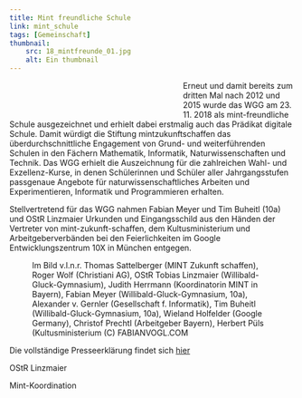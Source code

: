 ```yaml
---
title: Mint freundliche Schule
link: mint_schule
tags: [Gemeinschaft]
thumbnail: 
    src: 18_mintfreunde_01.jpg
    alt: Ein thumbnail
---
```

<gallery title="mintsiegel">
    <figure style="float: left; margin-right: 15px; width: 50%; margin-bottom: 15px">
        <v-image name="digitale_schule"></v-image>
        <figcaption></figcaption>
    </figure>
    <figure style="float: left; margin-right: 15px; width: 50%; margin-bottom: 15px">
        <v-image name="mint_freundliche_schule"></v-image>
    <figcaption></figcaption>
</figure>
</gallery>

<p>
    Erneut und damit bereits zum dritten Mal nach 2012 und 2015 wurde das WGG am 23. 11. 2018 als mint-freundliche Schule ausgezeichnet und erhielt dabei erstmalig auch das Prädikat digitale Schule. Damit würdigt die Stiftung mintzukunftschaffen das überdurchschnittliche Engagement von Grund- und weiterführenden Schulen in den Fächern Mathematik, Informatik, Naturwissenschaften und Technik. Das WGG erhielt die Auszeichnung für die zahlreichen Wahl- und Exzellenz-Kurse, in denen Schülerinnen und Schüler aller Jahrgangsstufen passgenaue Angebote für naturwissenschaftliches Arbeiten und Experimentieren, Informatik und Programmieren erhalten. 
</p>
<p>
    Stellvertretend für das WGG nahmen Fabian Meyer und Tim Buheitl (10a) und OStR Linzmaier Urkunden und Eingangsschild aus den Händen der Vertreter von mint-zukunft-schaffen, dem Kultusministerium und Arbeitgeberverbänden bei den Feierlichkeiten im Google Entwicklungszentrum 10X in München entgegen. 
</p>
<figure>
    <v-image name="18_mintfreunde_01"></v-image>
    <figcaption>Im Bild v.l.n.r. Thomas Sattelberger (MINT Zukunft schaffen), Roger Wolf (Christiani AG), OStR Tobias Linzmaier (Willibald-Gluck-Gymnasium), Judith Herrmann (Koordinatorin MINT in Bayern), Fabian Meyer (Willibald-Gluck-Gymnasium, 10a), Alexander v. Gernler (Gesellschaft f. Informatik), Tim Buheitl (Willibald-Gluck-Gymnasium, 10a), Wieland Holfelder (Google Germany), Christof Prechtl (Arbeitgeber Bayern), Herbert Püls (Kultusministerium
        (C) FABIANVOGL.COM </figcaption>
</figure>
<p>
    Die vollständige Presseerklärung findet sich <a href="https://mintzukunftschaffen.de/2018/11/23/auszeichnung-mint-freundliche-schule-und-digitale-schule-in-bayern-2018/">hier</a>
</p>
<p>
    OStR Linzmaier
</p>
<p>
    Mint-Koordination
</p>